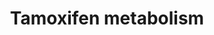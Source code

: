 ---
annotations:
- type: Pathway Ontology
  value: breast cancer pathway
- type: Disease Ontology
  value: estrogen-receptor positive breast cancer
- type: Pathway Ontology
  value: cancer pathway
authors:
- Mkutmon
- MaintBot
- Fehrhart
description: ''
last-edited: 2019-11-29
organisms:
- Bos taurus
redirect_from:
- /index.php/Pathway:WP3264
- /instance/WP3264
schema-jsonld:
- '@context': https://schema.org/
  '@id': https://wikipathways.github.io/pathways/WP3264.html
  '@type': Dataset
  creator:
    '@type': Organization
    name: WikiPathways
  description: ''
  keywords:
  - MGC127055
  - Tamoxifen-N-oxide
  - N,N-didesmethyltamoxifen
  - alpha-hydroxy-N-desmethyltamoxifen
  - PAPS
  - FMO1
  - CYP1A1
  - CYP2A6
  - deamino-hydroxytamoxifen
  - 4-hydroxy-N-desmethyltamoxifen
  - UGT1A4
  - CYP2C8
  - UGT2B7
  - trans-N-desmethyltamoxifen-O-glucuronide
  - PAP
  - cis-4-hydroxy-N-desmethyltamoxifen
  - cis-tamoxifen-4-O-glucuronide
  - CYP1B1
  - SULT2A1
  - UGT1A8
  - cis-4-hydroxytamoxifen-N-glucuronide
  - FMO3
  - cis-N-desmethyltamoxifen-O-glucuronide
  - Metabolite
  - trans-4-hydroxytamoxifen
  - CYP1A2
  - CYP2E1
  - CYP3A5
  - SULT1E1
  - trans-tamoxifen-4-O-glucuronide
  - trans-4-hydroxytamoxifen-N-glucuronide
  - trans-tamoxifen
  - CYP3A4
  - cis-4-hydroxytamoxifen
  - UGT2B15
  - UGT1A10
  - trans-4-Sulfoxytamoxifen
  - SSRI
  - N-desmethyltamoxifen
  - SULT1A1
  - CYP2C9
  - tamoxifen-N-glucuronide
  - alpha-hydroxytamoxifen
  - CYP2C19
  license: CC0
  name: Tamoxifen metabolism
seo: CreativeWork
title: Tamoxifen metabolism
wpid: WP3264
---